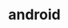 ---
blog: https://officialandroid.blogspot.com/
codehost: https://github.com/android
colors:
- '#A4C639'
facebook: https://www.facebook.com/AndroidOfficial
guide: https://developer.android.com/distribute/marketing-tools/brand-guidelines.html
images:
- android-ar21.svg
- android-official.svg
- android-icon.svg
- android-tile.svg
logohandle: android
sort: android
tags:
- operating_system
- mobile
- phone
title: android
twitter: https://x.com/android
website: https://www.android.com/
wikipedia: https://en.wikipedia.org/wiki/Android_(operating_system)
---
